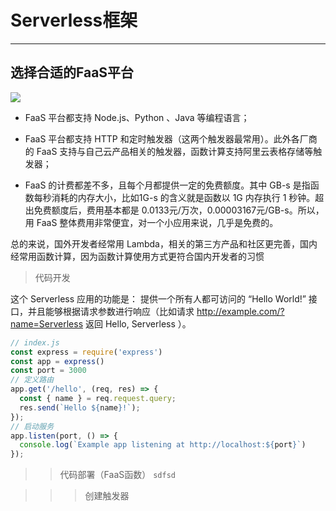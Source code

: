 # Serverless框架

------

## 选择合适的FaaS平台

![](/Users/Repostory/gitbook/image/1609231212286.jpg)
- FaaS 平台都支持 Node.js、Python 、Java 等编程语言；

- FaaS 平台都支持 HTTP 和定时触发器（这两个触发器最常用）。此外各厂商的 FaaS 支持与自己云产品相关的触发器，函数计算支持阿里云表格存储等触发器；

- FaaS 的计费都差不多，且每个月都提供一定的免费额度。其中 GB-s 是指函数每秒消耗的内存大小，比如1G-s 的含义就是函数以 1G 内存执行 1 秒钟。超出免费额度后，费用基本都是 0.0133元/万次，0.00003167元/GB-s。所以，用 FaaS 整体费用非常便宜，对一个小应用来说，几乎是免费的。

总的来说，国外开发者经常用 Lambda，相关的第三方产品和社区更完善，国内经常用函数计算，因为函数计算使用方式更符合国内开发者的习惯


> 代码开发

这个 Serverless 应用的功能是： 提供一个所有人都可访问的 “Hello World!” 接口，并且能够根据请求参数进行响应（比如请求 http://example.com/?name=Serverless 返回 Hello, Serverless ）。
```js
// index.js
const express = require('express')
const app = express()
const port = 3000
// 定义路由
app.get('/hello', (req, res) => {
  const { name } = req.request.query;
  res.send(`Hello ${name}!`);
});
// 启动服务
app.listen(port, () => {
  console.log(`Example app listening at http://localhost:${port}`)
});
```
>> 代码部署（FaaS函数）
`sdfsd`

>>> 创建触发器

